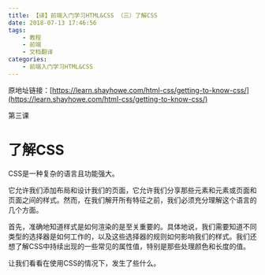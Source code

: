 ```yaml
---
title: 【译】前端入门学习HTML&CSS （三）了解CSS
date: 2018-07-13 17:46:56
tags:
    - 教程
    - 前端
    - 文档翻译
categories:
    - 前端入门学习HTML&CSS
---
```



原地址链接：[https://learn.shayhowe.com/html-css/getting-to-know-css/](https://learn.shayhowe.com/html-css/getting-to-know-css/)

第三课

了解CSS
===
CSS是一种复杂的语言且功能强大。

它允许我们添加布局和设计我们的页面，它允许我们分享那些元素和元素或页面和页面之间的样式。然而，在我们解开所有特征之前，我们必须充分理解这个语言的几个方面。

首先，准确地知道样式是如何渲染的是至关重要的。具体地说，我们需要知道不同类型的选择器是如何工作的，以及这些选择器的规则如何影响我们的样式。我们还想了解CSS中持续出现的一些常见的属性值，特别是那些处理颜色和长度的值。

让我们看看在使用CSS的情况下，发生了些什么。